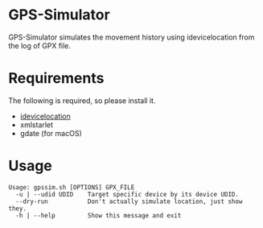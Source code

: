 # GPS-Simulator

GPS-Simulator simulates the movement history using idevicelocation from the log of GPX file.


# Requirements

The following is required, so please install it.
* [idevicelocation](https://github.com/JonGabilondoAngulo/idevicelocation)
* xmlstarlet
* gdate (for macOS)


# Usage

```shell
Usage: gpssim.sh [OPTIONS] GPX_FILE
  -u | --udid UDID    Target specific device by its device UDID.
  --dry-run           Don't actually simulate location, just show they.
  -h | --help         Show this message and exit
```

